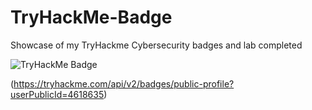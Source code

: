 # TryHackMe-Badge
Showcase of my TryHackme Cybersecurity badges and lab completed


![TryHackMe Badge](https://tryhackme-badges.s3.amazonaws.com/ghostx666.png)


(https://tryhackme.com/api/v2/badges/public-profile?userPublicId=4618635)
